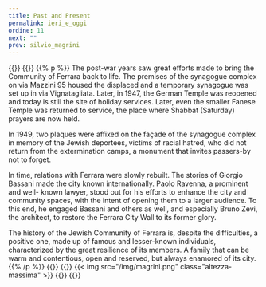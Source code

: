 ```yaml
---
title: Past and Present
permalink: ieri_e_oggi
ordine: 11
next: ""
prev: silvio_magrini
---
```

{{<row>}}
{{<column>}}
{{% p %}}
The post-war years saw great efforts made to bring the Community of Ferrara back to life. The premises of the synagogue complex on via Mazzini 95 housed the displaced and a temporary synagogue was set up in via Vignatagliata. Later, in 1947, the German Temple was reopened and today is still the site of
holiday services. Later, even the smaller Fanese Temple was returned to service, the place where Shabbat (Saturday) prayers are now held.

In 1949, two plaques were affixed on the façade of the synagogue complex in memory of the Jewish deportees, victims of racial hatred, who did not return
from the extermination camps, a monument that invites passers-by not to forget.

In time, relations with Ferrara were slowly rebuilt. The stories of Giorgio Bassani made the city known internationally. Paolo Ravenna, a prominent and well-
known lawyer, stood out for his efforts to enhance the city and community spaces, with the intent of opening them to a larger audience. To this end, he engaged Bassani and others as well, and especially Bruno Zevi, the architect, to restore the Ferrara City Wall to its former glory.

The history of the Jewish Community of Ferrara is, despite the difficulties, a positive one, made up of famous and lesser-known individuals, characterized by
the great resilience of its members. A family that can be warm and contentious, open and reserved, but always enamored of its city.
{{% /p %}}
{{</column>}}
{{<column>}}
{{< img src="/img/magrini.png"  class="altezza-massima" >}}
{{</column>}}
{{</row>}}


